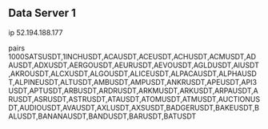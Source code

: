 ## Data Server 1

ip 52.194.188.177

pairs 1000SATSUSDT,1INCHUSDT,ACAUSDT,ACEUSDT,ACHUSDT,ACMUSDT,ADAUSDT,ADXUSDT,AERGOUSDT,AEURUSDT,AEVOUSDT,AGLDUSDT,AIUSDT,AKROUSDT,ALCXUSDT,ALGOUSDT,ALICEUSDT,ALPACAUSDT,ALPHAUSDT,ALPINEUSDT,ALTUSDT,AMBUSDT,AMPUSDT,ANKRUSDT,APEUSDT,API3USDT,APTUSDT,ARBUSDT,ARDRUSDT,ARKMUSDT,ARKUSDT,ARPAUSDT,ARUSDT,ASRUSDT,ASTRUSDT,ATAUSDT,ATOMUSDT,ATMUSDT,AUCTIONUSDT,AUDIOUSDT,AVAUSDT,AXLUSDT,AXSUSDT,BADGERUSDT,BAKEUSDT,BALUSDT,BANANAUSDT,BANDUSDT,BARUSDT,BATUSDT
